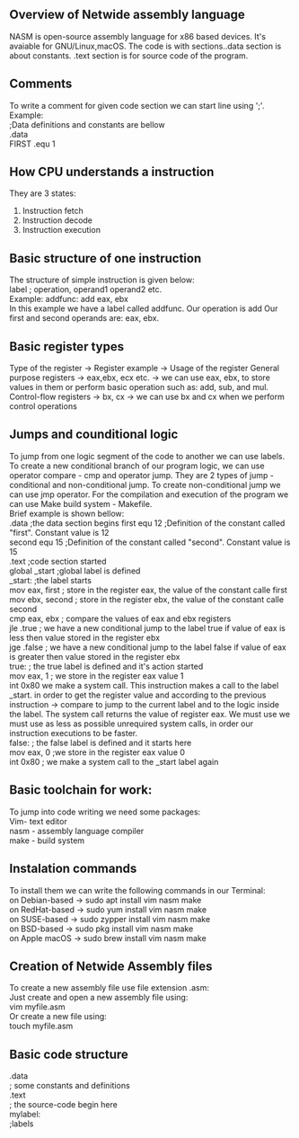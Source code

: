 ## Overview of Netwide assembly language
NASM is open-source assembly language for x86 based devices. It's avaiable for GNU/Linux,macOS. The code is with sections..data section is about constants. .text section is for source code of the program.
## Comments
To write a comment for given code section we can start line using ';'.  
Example:  
;Data definitions and constants are bellow  
.data  
FIRST .equ 1  
##  How CPU understands a  instruction  
They are 3 states:
1. Instruction fetch  
2. Instruction decode  
3. Instruction execution  
## Basic structure of one instruction
The structure of simple instruction is given below:  
label ; operation, operand1 operand2 etc.  
Example: addfunc:  add eax, ebx    
In this example we have a label called addfunc. Our operation is add Our first and second operands are: eax, ebx.
## Basic register types
Type of the register ->       Register example -> Usage of the register
General purpose registers -> eax,ebx, ecx etc. -> we can use eax, ebx, to store values in them or perform basic operation such as: add, sub, and mul.  
Control-flow registers -> bx, cx -> we can use bx and cx when we perform control operations 
## Jumps and counditional logic
To jump from one  logic segment of the code to another we can use labels. To create  a new conditional  branch of our program logic, we can use operator compare - cmp and operator jump. They are 2 types of jump - conditional and non-conditional jump. To create non-conditional jump we can use jmp operator.  For the compilation and  execution of the program we can use Make build system - Makefile.  
Brief example is shown bellow:  
.data          ;the data section begins
first equ 12 ;Definition of the constant called  "first". Constant value is 12     
second equ 15 ;Definition of the constant called  "second". Constant value is 15     
.text         ;code section started  
global _start    ;global label is defined  
_start:          ;the label starts  
mov eax, first   ; store in the register eax, the  value of the constant calle  first  
mov ebx, second  ; store in the register ebx, the  value of the constant calle  second  
cmp eax, ebx  ; compare the values of eax and ebx registers  
jle .true     ; we have a new conditional jump to the label true if value of eax is less then value stored in the register ebx  
jge .false  ; we have a new conditional jump to the label false if value of eax is greater then value stored in the register ebx  
true: ; the true label is defined and it's action started     
mov eax, 1 ; we store in the register eax value 1   
int 0x80    we make a system call. This instruction makes a call to the label _start.  in order to get the register value and according to the previous instruction -> compare to jump to the current label and to the logic inside the label. The system call returns the value of register eax. We must use we must use as less as possible unrequired system calls, in order our instruction executions to be faster.  
false:  ; the false label is defined and it starts here  
mov eax, 0  ;we store in the register eax value 0  
int 0x80  ; we make a system call to the _start label again  
## Basic toolchain for work:
To jump into code writing we need some packages:  
Vim- text editor  
nasm - assembly language  compiler  
make - build system  
## Instalation commands
To install them we can write the following commands in our Terminal:  
on Debian-based -> sudo apt install vim nasm make  
on RedHat-based -> sudo yum install vim nasm make  
on SUSE-based   -> sudo zypper install vim nasm make   
on BSD-based    -> sudo pkg install vim nasm make  
on Apple macOS  -> sudo brew install vim nasm make  
## Creation of Netwide Assembly files 
To create a new assembly file use file extension .asm:  
Just create and open a new assembly file using:  
vim myfile.asm  
Or create a new file using:  
touch myfile.asm
## Basic code structure
.data  
; some constants and definitions  
.text  
; the source-code begin here  
mylabel:  
;labels
